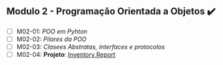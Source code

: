 ## Modulo 2 - Programação Orientada a Objetos :heavy_check_mark:

- [ ] M02-01: _POO em Pyhton_
- [ ] M02-02: _Pilares da POO_
- [ ] M02-03: _Clasees Abstratas, interfaces e protocolos_
- [ ] M02-04: **Projeto**: [Inventory Report]()